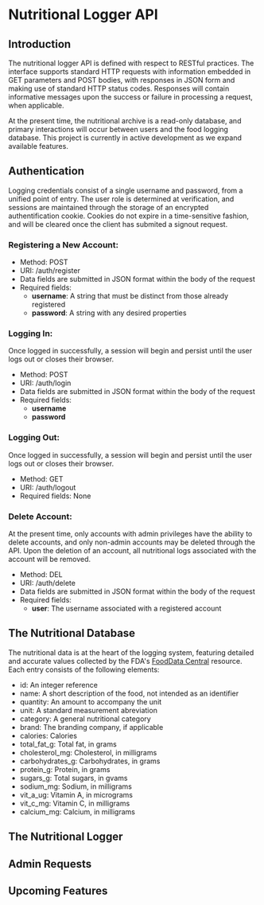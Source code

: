 # Nutritional Logger API

## Introduction

The nutritional logger API is defined with respect to RESTful practices. The 
interface supports standard HTTP requests with information embedded in GET 
parameters and POST bodies, with responses in JSON form and making use of
standard HTTP status codes. Responses will contain informative messages upon the
success or failure in processing a request, when applicable. 

At the present time, the nutritional archive is a
read-only database, and primary interactions will occur between users and the
food logging database. This project is currently in active development as we
expand available features.

## Authentication

Logging credentials consist of a single username and password, from a unified 
point of entry. The user role is determined at verification, and sessions are
maintained through the storage of an encrypted authentification cookie. Cookies
do not expire in a time-sensitive fashion, and will be cleared once the client
has submited a signout request.

### Registering a New Account:

* Method: POST
* URI: /auth/register
* Data fields are submitted in JSON format within the body of the request
* Required fields:
    * **username**: A string that must be distinct from those already registered
    * **password**: A string with any desired properties

### Logging In:

Once logged in successfully, a session will begin and persist until the user
logs out or closes their browser.

* Method: POST
* URI: /auth/login
* Data fields are submitted in JSON format within the body of the request
* Required fields:
    * **username**
    * **password**

### Logging Out:

Once logged in successfully, a session will begin and persist until the user
logs out or closes their browser.

* Method: GET
* URI: /auth/logout
* Required fields: None

### Delete Account:

At the present time, only accounts with admin privileges have the ability to
delete accounts, and only non-admin accounts may be deleted through the API.
Upon the deletion of an account, all nutritional logs associated with the 
account will be removed.

* Method: DEL
* URI: /auth/delete
* Data fields are submitted in JSON format within the body of the request
* Required fields:
    * **user**: The username associated with a registered account

## The Nutritional Database

The nutritional data is at the heart of the logging system, featuring detailed
and accurate values collected by the FDA's 
[FoodData Central](https://www.example.com/my%20great%20page) resource. Each
entry consists of the following elements:

* id: An integer reference
* name: A short description of the food, not intended as an identifier
* quantity: An amount to accompany the unit
* unit: A standard measurement abreviation
* category: A general nutritional category
* brand: The branding company, if applicable
* calories: Calories
* total_fat_g: Total fat, in grams
* cholesterol_mg: Cholesterol, in milligrams
* carbohydrates_g: Carbohydrates, in grams
* protein_g: Protein, in grams
* sugars_g: Total sugars, in gvams
* sodium_mg: Sodium, in milligrams
* vit_a_ug: Vitamin A, in micrograms
* vit_c_mg: Vitamin C, in milligrams
* calcium_mg: Calcium, in milligrams

## The Nutritional Logger

## Admin Requests

## Upcoming Features

